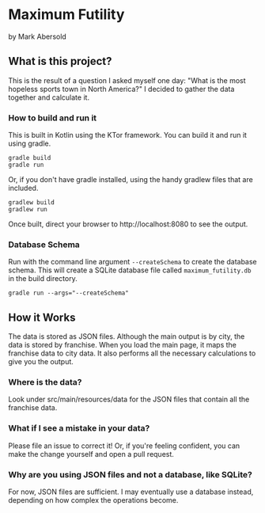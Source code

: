 # Maximum Futility
by Mark Abersold

## What is this project?
This is the result of a question I asked myself one day: "What is the most hopeless sports town in North America?" I decided to gather the data together and calculate it.

### How to build and run it
This is built in Kotlin using the KTor framework. You can build it and run it using gradle.

    gradle build
    gradle run

Or, if you don't have gradle installed, using the handy gradlew files that are included.

    gradlew build
    gradlew run

Once built, direct your browser to http://localhost:8080 to see the output.

### Database Schema

Run with the command line argument `--createSchema` to create the database schema. This will create a SQLite database file called `maximum_futility.db` in the build directory.

    gradle run --args="--createSchema"

## How it Works

The data is stored as JSON files. Although the main output is by city, the data is stored by franchise. When you load the main page, it maps the franchise data to city data. It also performs all the necessary calculations to give you the output.

### Where is the data?
Look under src/main/resources/data for the JSON files that contain all the franchise data.

### What if I see a mistake in your data?
Please file an issue to correct it! Or, if you're feeling confident, you can make the change yourself and open a pull request.

### Why are you using JSON files and not a database, like SQLite?
For now, JSON files are sufficient. I may eventually use a database instead, depending on how complex the operations become.